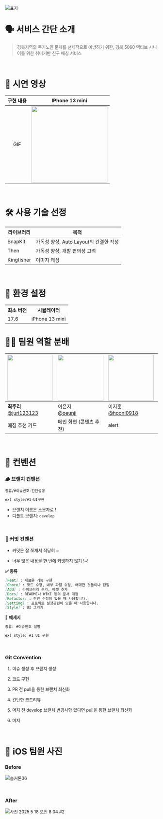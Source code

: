 
![표지](https://github.com/user-attachments/assets/2ebc6c12-580c-43c9-8a1a-055ee565a7d6)



# 🗣️ 서비스 간단 소개

> 경북지역의 독거노인 문제를 선제적으로 예방하기 위한, 경북 5060 액티브 시니어를 위한 취미기반 친구 매칭 서비스

<br>

# 🎥 시연 영상
|    구현 내용    |   IPhone 13 mini  | 
| :-------------: | :----------: | 
| GIF | <img src = "https://github.com/user-attachments/assets/bdd3a105-7ae0-4e9a-b9bf-96d69435aff5" width ="250"> |

<br>

# 🛠️ 사용 기술 선정

| 라이브러리 | 목적 |
| --- | --- |
| SnapKit | 가독성 향상, Auto Layout의 간결한 작성 |
| Then | 가독성 향상, 개발 편의성 고려 |
| Kingfisher | 이미지 캐싱 |

<br>

# 📱 환경 설정
| 최소 버전 | 시뮬레이터 |
| --- | --- |
| 17.6 | iPhone 13 mini |


# 👨‍💻 팀원 역할 분배

| <img src="https://avatars.githubusercontent.com/u/80569323?v=4" width="150" height="150"/> | <img src="https://avatars.githubusercontent.com/u/139556438?v=4" width="150" height="150"/> | <img src="https://avatars.githubusercontent.com/u/109647045?v=4" width="150" height="150"/> | <img src="https://avatars.githubusercontent.com/u/165630285?v=4" width="150" height="150"/> |
| --- | --- | --- | --- |
| **최주리**<br/>[@juri123123](https://github.com/juri123123) | 이은지<br/>[@oeunji](https://github.com/oeunji) | 이지훈<br/>[@hooni0918](https://github.com/hooni0918) | 선영주<br/>[@dudwntjs](https://github.com/dudwntjs) |
| 매칭 추천 카드 | 메인 화면 (콘텐츠 추천) | alert  | 프로필 입력 |

<br>

# 🦴 컨벤션

### **🪵 브랜치 컨벤션**

```markdown
종류/#이슈번호-간단설명

ex) style/#1-UI구현
```

- 브랜치 이름은 소문자로 !
- 디폴트 브랜치: `develop`

<br> 


### **🎯 커밋 컨벤션**

- 커밋은 잘 쪼개서 적당히 ~ 

- 너무 많은 내용을 한 번에 커밋하지 않기 !~!


**✅ 종류**

```markdown
[Feat] : 새로운 기능 구현
[Chore] : 코드 수정, 내부 파일 수정, 애매한 것들이나 잡일
[Add] : 라이브러리 추가, 에셋 추가
[Docs] : README나 WIKI 등의 문서 개정
[Refactor] : 전면 수정이 있을 때 사용합니다.
[Setting] : 프로젝트 설정관련이 있을 때 사용합니다.
[Style] : UI 그리기 
```

**💬 메세지**

```markdown
종류: #이슈번호 설명

ex) style: #1 UI 구현
```

<br> 


### **Git Convention**

 1. 이슈 생성 후 브랜치 생성

1. 코드 구현
2. PR 전 pull을 통한 브랜치 최신화
3. 간단한 코드리뷰
4. 머지 전 develop 브랜치 변경사항 있다면 pull을 통한 브랜치 최신화
5. 머지

<br> 


# 📸 iOS 팀원 사진
### Before
![솝커톤36](https://github.com/user-attachments/assets/427f1d2a-231e-4643-9d18-344f387e332a)

<br>

### After
![사진 2025  5  18  오전 8 04 #2](https://github.com/user-attachments/assets/9fb8a754-3853-4e20-8f10-bac3394b0273)


